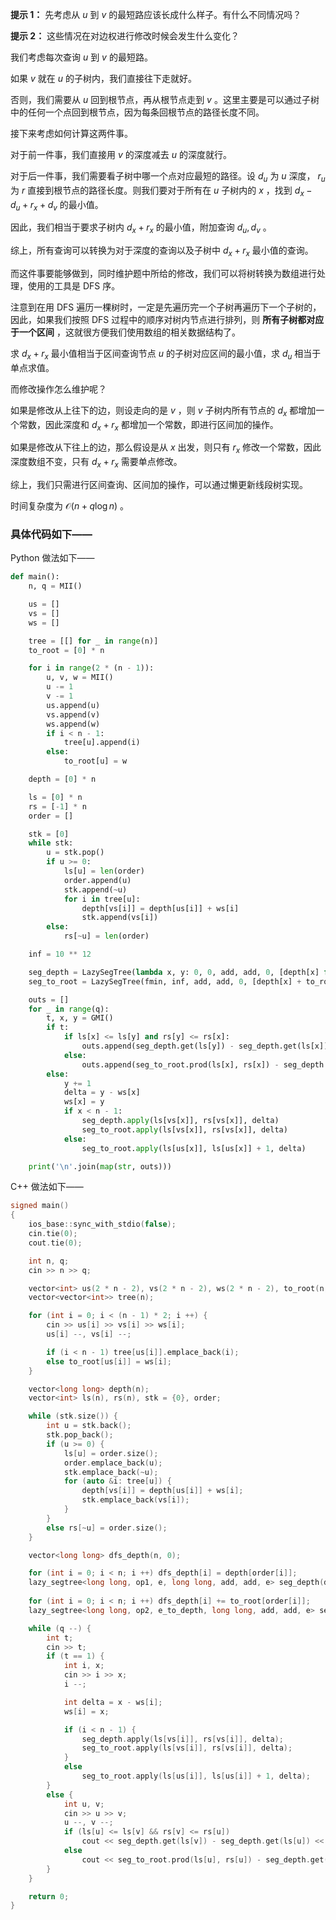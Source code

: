 **提示 1：** 先考虑从 $u$ 到 $v$ 的最短路应该长成什么样子。有什么不同情况吗？

**提示 2：** 这些情况在对边权进行修改时候会发生什么变化？

我们考虑每次查询 $u$ 到 $v$ 的最短路。

如果 $v$ 就在 $u$ 的子树内，我们直接往下走就好。

否则，我们需要从 $u$ 回到根节点，再从根节点走到 $v$ 。这里主要是可以通过子树中的任何一个点回到根节点，因为每条回根节点的路径长度不同。

接下来考虑如何计算这两件事。

对于前一件事，我们直接用 $v$ 的深度减去 $u$ 的深度就行。

对于后一件事，我们需要看子树中哪一个点对应最短的路径。设 $d_u$ 为 $u$ 深度， $r_u$ 为 $r$ 直接到根节点的路径长度。则我们要对于所有在 $u$ 子树内的 $x$ ，找到 $d_x-d_u+r_x+d_v$ 的最小值。

因此，我们相当于要求子树内 $d_x+r_x$ 的最小值，附加查询 $d_u,d_v$ 。

综上，所有查询可以转换为对于深度的查询以及子树中 $d_x+r_x$ 最小值的查询。

而这件事要能够做到，同时维护题中所给的修改，我们可以将树转换为数组进行处理，使用的工具是 DFS 序。

注意到在用 DFS 遍历一棵树时，一定是先遍历完一个子树再遍历下一个子树的，因此，如果我们按照 DFS 过程中的顺序对树内节点进行排列，则 **所有子树都对应于一个区间** ，这就很方便我们使用数组的相关数据结构了。

求 $d_x+r_x$ 最小值相当于区间查询节点 $u$ 的子树对应区间的最小值，求 $d_u$ 相当于单点求值。

而修改操作怎么维护呢？

如果是修改从上往下的边，则设走向的是 $v$ ，则 $v$ 子树内所有节点的 $d_x$ 都增加一个常数，因此深度和 $d_x+r_x$ 都增加一个常数，即进行区间加的操作。

如果是修改从下往上的边，那么假设是从 $x$ 出发，则只有 $r_x$ 修改一个常数，因此深度数组不变，只有 $d_x+r_x$ 需要单点修改。

综上，我们只需进行区间查询、区间加的操作，可以通过懒更新线段树实现。

时间复杂度为 $\mathcal{O}(n+q\log n)$ 。

### 具体代码如下——

Python 做法如下——

```Python []
def main():
    n, q = MII()

    us = []
    vs = []
    ws = []

    tree = [[] for _ in range(n)]
    to_root = [0] * n

    for i in range(2 * (n - 1)):
        u, v, w = MII()
        u -= 1
        v -= 1
        us.append(u)
        vs.append(v)
        ws.append(w)
        if i < n - 1:
            tree[u].append(i)
        else:
            to_root[u] = w

    depth = [0] * n

    ls = [0] * n
    rs = [-1] * n
    order = []

    stk = [0]
    while stk:
        u = stk.pop()
        if u >= 0:
            ls[u] = len(order)
            order.append(u)
            stk.append(~u)
            for i in tree[u]:
                depth[vs[i]] = depth[us[i]] + ws[i]
                stk.append(vs[i])
        else:
            rs[~u] = len(order)

    inf = 10 ** 12

    seg_depth = LazySegTree(lambda x, y: 0, 0, add, add, 0, [depth[x] for x in order])
    seg_to_root = LazySegTree(fmin, inf, add, add, 0, [depth[x] + to_root[x] for x in order])

    outs = []
    for _ in range(q):
        t, x, y = GMI()
        if t:
            if ls[x] <= ls[y] and rs[y] <= rs[x]:
                outs.append(seg_depth.get(ls[y]) - seg_depth.get(ls[x]))
            else:
                outs.append(seg_to_root.prod(ls[x], rs[x]) - seg_depth.get(ls[x]) + seg_depth.get(ls[y]))
        else:
            y += 1
            delta = y - ws[x]
            ws[x] = y
            if x < n - 1:
                seg_depth.apply(ls[vs[x]], rs[vs[x]], delta)
                seg_to_root.apply(ls[vs[x]], rs[vs[x]], delta)
            else:
                seg_to_root.apply(ls[us[x]], ls[us[x]] + 1, delta)

    print('\n'.join(map(str, outs)))
```

C++ 做法如下——

```cpp []
signed main()
{
    ios_base::sync_with_stdio(false);
    cin.tie(0);
    cout.tie(0);

    int n, q;
    cin >> n >> q;

    vector<int> us(2 * n - 2), vs(2 * n - 2), ws(2 * n - 2), to_root(n, 0);
    vector<vector<int>> tree(n);

    for (int i = 0; i < (n - 1) * 2; i ++) {
        cin >> us[i] >> vs[i] >> ws[i];
        us[i] --, vs[i] --;

        if (i < n - 1) tree[us[i]].emplace_back(i);
        else to_root[us[i]] = ws[i];
    }

    vector<long long> depth(n);
    vector<int> ls(n), rs(n), stk = {0}, order;

    while (stk.size()) {
        int u = stk.back();
        stk.pop_back();
        if (u >= 0) {
            ls[u] = order.size();
            order.emplace_back(u);
            stk.emplace_back(~u);
            for (auto &i: tree[u]) {
                depth[vs[i]] = depth[us[i]] + ws[i];
                stk.emplace_back(vs[i]);
            }
        }
        else rs[~u] = order.size();
    }

    vector<long long> dfs_depth(n, 0);

    for (int i = 0; i < n; i ++) dfs_depth[i] = depth[order[i]];
    lazy_segtree<long long, op1, e, long long, add, add, e> seg_depth(dfs_depth);
    
    for (int i = 0; i < n; i ++) dfs_depth[i] += to_root[order[i]];
    lazy_segtree<long long, op2, e_to_depth, long long, add, add, e> seg_to_root(dfs_depth);

    while (q --) {
        int t;
        cin >> t;
        if (t == 1) {
            int i, x;
            cin >> i >> x;
            i --;

            int delta = x - ws[i];
            ws[i] = x;

            if (i < n - 1) {
                seg_depth.apply(ls[vs[i]], rs[vs[i]], delta);
                seg_to_root.apply(ls[vs[i]], rs[vs[i]], delta);
            }
            else
                seg_to_root.apply(ls[us[i]], ls[us[i]] + 1, delta);
        }
        else {
            int u, v;
            cin >> u >> v;
            u --, v --;
            if (ls[u] <= ls[v] && rs[v] <= rs[u])
                cout << seg_depth.get(ls[v]) - seg_depth.get(ls[u]) << '\n';
            else
                cout << seg_to_root.prod(ls[u], rs[u]) - seg_depth.get(ls[u]) + seg_depth.get(ls[v]) << '\n';
        }
    }

    return 0;
}
```
